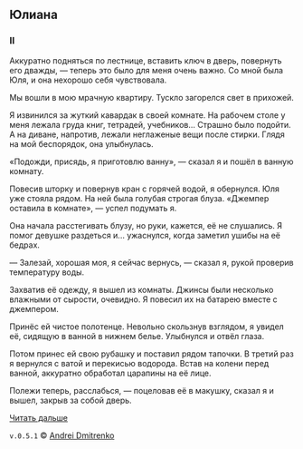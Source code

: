 ## Юлиана

### II

Аккуратно подняться по лестнице, вставить ключ в дверь, повернуть его дважды, &mdash; теперь это было для меня очень важно. Со мной была Юля, и она нехорошо себя чувствовала.

Мы вошли в мою мрачную квартиру. Тускло загорелся свет в прихожей.

Я извинился за жуткий кавардак в своей комнате. На рабочем столе у меня лежала груда книг, тетрадей, учебников... Страшно было подойти. А на диване, напротив, лежали неглаженые вещи после стирки. Глядя на мой беспорядок, она улыбнулась.

&laquo;Подожди, присядь, я приготовлю ванну&raquo;, &mdash; сказал я и пошёл в ванную комнату.

Повесив шторку и повернув кран с горячей водой, я обернулся. Юля уже стояла рядом. На ней была голубая строгая блуза. &laquo;Джемпер оставила в комнате&raquo;, &mdash; успел подумать я.

Она начала расстегивать блузу, но руки, кажется, её не слушались. Я помог девушке раздеться и... ужаснулся, когда заметил ушибы на её бедрах.

&mdash; Залезай, хорошая моя, я сейчас вернусь, &mdash; сказал я, рукой проверив температуру воды.

Захватив её одежду, я вышел из комнаты. Джинсы были несколько влажными от сырости, очевидно. Я повесил их на батарею вместе с джемпером.

Принёс ей чистое полотенце. Невольно скользнув взглядом, я увидел её, сидящую в ванной в нижнем белье. Улыбнулся и отвёл глаза.

Потом принес ей свою рубашку и поставил рядом тапочки. В третий раз я вернулся с ватой и перекисью водорода. Встав на колени перед ванной, аккуратно обработал царапины на её лице.

Полежи теперь, расслабься, &mdash; поцеловав её в макушку, сказал я и вышел, закрыв за собой дверь.

[Читать дальше](https://github.com/finelit/tales/blob/master/julianne/iii.md)

`v.0.5.1` &copy; [Andrei Dmitrenko](https://vk.com/fineliterature)
